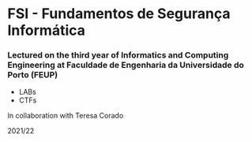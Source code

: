 # FSI - Fundamentos de Segurança Informática
### Lectured on the third year of Informatics and Computing Engineering at Faculdade de Engenharia da Universidade do Porto (FEUP)

* LABs
* CTFs

In collaboration with Teresa Corado

2021/22
